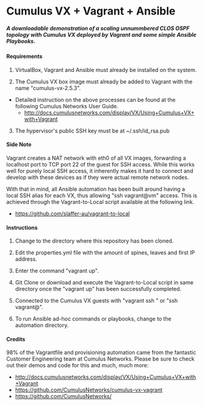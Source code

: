 # Cumulus VX + Vagrant + Ansible
##### _A downloadable demonstration of a scaling unnummbered CLOS OSPF topology with Cumulus VX deployed by Vagrant and some simple Ansible Playbooks._


#### Requirements
1) VirtualBox, Vagrant and Ansible must already be installed on the system.
  
2) The Cumulus VX box image must already be added to Vagrant with the name "cumulus-vx-2.5.3".
  
  - Detailed instruction on the above processes can be found at the following Cumulus Networks User Guide.
    - http://docs.cumulusnetworks.com/display/VX/Using+Cumulus+VX+with+Vagrant

3) The hypervisor's public SSH key must be at ~/.ssh/id_rsa.pub


#### Side Note
Vagrant creates a NAT network with eth0 of all VX images, forwarding a localhost port to TCP port 22 of the guest for SSH access. While this works well for purely local SSH access, it inherently makes it hard to connect and develop with these devices as if they were actual remote network nodes.

With that in mind, all Ansible automation has been built around having a local SSH alias for each VX, thus allowing "ssh vagrant@vm" access. This is achieved through the Vagrant-to-Local script available at the following link.

  - https://github.com/slaffer-au/vagrant-to-local

  
#### Instructions
  1) Change to the directory where this repository has been cloned.
  
  2) Edit the properties.yml file with the amount of spines, leaves and first IP address.
  
  3) Enter the command "vagrant up".
  
  4) Git Clone or download and execute the Vagrant-to-Local script in same directory once the "vagrant up" has been successfully completed. 
  
  5) Connected to the Cumulus VX guests with "vagrant ssh <hostname>" or "ssh vagrant@<hostname>". 
  
  6) To run Ansible ad-hoc commands or playbooks, change to the automation directory.

 

#### Credits
98% of the Vagrantfile and provisioning automation came from the fantastic Customer Engineering team at Cumulus Networks. Please be sure to check out their demos and code for this and much, much more:
  - http://docs.cumulusnetworks.com/display/VX/Using+Cumulus+VX+with+Vagrant
  - https://github.com/CumulusNetworks/cumulus-vx-vagrant
  - https://github.com/CumulusNetworks/

